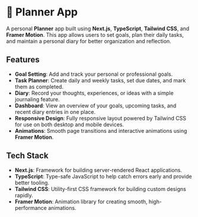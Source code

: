 # 📅 Planner App

A personal **Planner** app built using **Next.js**, **TypeScript**, **Tailwind CSS**, and **Framer Motion**. This app allows users to set goals, plan their daily tasks, and maintain a personal diary for better organization and reflection.

## Features

- **Goal Setting**: Add and track your personal or professional goals.
- **Task Planner**: Create daily and weekly tasks, set due dates, and mark them as completed.
- **Diary**: Record your thoughts, experiences, or ideas with a simple journaling feature.
- **Dashboard**: View an overview of your goals, upcoming tasks, and recent diary entries in one place.
- **Responsive Design**: Fully responsive layout powered by Tailwind CSS for use on both desktop and mobile devices.
- **Animations**: Smooth page transitions and interactive animations using **Framer Motion**.

## Tech Stack

- **Next.js**: Framework for building server-rendered React applications.
- **TypeScript**: Type-safe JavaScript to help catch errors early and provide better tooling.
- **Tailwind CSS**: Utility-first CSS framework for building custom designs rapidly.
- **Framer Motion**: Animation library for creating smooth, high-performance animations.
